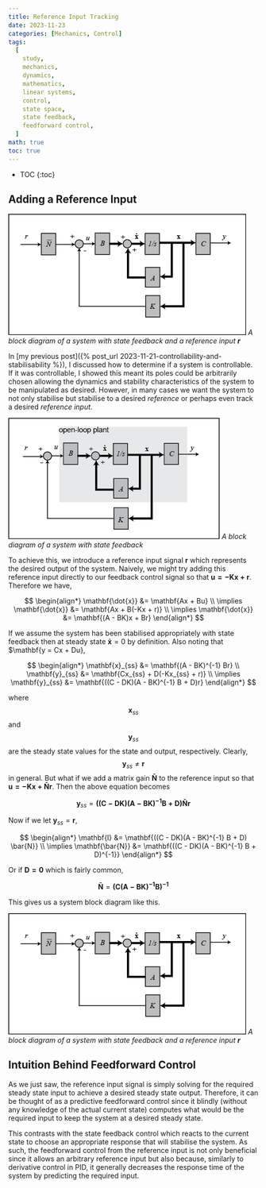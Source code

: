 ```yaml
---
title: Reference Input Tracking
date: 2023-11-23
categories: [Mechanics, Control]
tags:
  [
    study,
    mechanics,
    dynamics,
    mathematics,
    linear systems,
    control,
    state space,
    state feedback,
    feedforward control,
  ]
math: true
toc: true
---
```


<!-- prettier-ignore -->
* TOC
{:toc}

## Adding a Reference Input

<!-- prettier-ignore -->
![A block diagram of a system with state feedback and reference input](/images/statefeedback_w_ref.jpg)
_A block diagram of a system with state feedback and a reference input $\mathbf{r}$_

In [my previous post]({% post_url 2023-11-21-controllability-and-stabilisability %}), I discussed
how to determine if a system is controllable. If it was controllable, I showed this meant its poles
could be arbitrarily chosen allowing the dynamics and stability characteristics of the system to be
manipulated as desired. However, in many cases we want the system to not only stabilise but
stabilise to a desired _reference_ or perhaps even track a desired _reference input_.

![A block diagram of a system with state feedback](/images/statefeedback.jpg) _A block diagram of a
system with state feedback_

To achieve this, we introduce a reference input signal $\mathbf{r}$ which represents the desired
output of the system. Naively, we might try adding this reference input directly to our feedback
control signal so that $\mathbf{u = -Kx + r}$. Therefore we have,

$$
\begin{align*}
  \mathbf{\dot{x}} &= \mathbf{Ax + Bu} \\
  \implies \mathbf{\dot{x}} &= \mathbf{Ax + B(-Kx + r)} \\
  \implies \mathbf{\dot{x}} &= \mathbf{(A - BK)x + Br}
\end{align*}
$$

If we assume the system has been stabilised appropriately with state feedback then at steady state
$\mathbf{\dot{x}} = 0$ by definition. Also noting that $\mathbf{y = Cx + Du},

$$
\begin{align*}
  \mathbf{x}_{ss} &= \mathbf{(A - BK)^{-1} Br} \\
  \mathbf{y}_{ss} &= \mathbf{Cx_{ss} + D(-Kx_{ss} + r)} \\
  \implies \mathbf{y}_{ss} &= \mathbf{((C - DK)(A - BK)^{-1} B + D)r}
\end{align*}
$$

where $$\mathbf{x}_{ss}$$ and $$\mathbf{y}_{ss}$$ are the steady state values for the state and
output, respectively. Clearly, $$\mathbf{y}_{ss} \neq \mathbf{r}$$ in general. But what if we add a
matrix gain $\mathbf{\bar{N}}$ to the reference input so that $\mathbf{u = -Kx + \bar{N}r}$. Then
the above equation becomes

$$
\mathbf{y}_{ss} = \mathbf{((C - DK)(A - BK)^{-1} B + D) \bar{N}r}
$$

Now if we let $\mathbf{y}_{ss} = \mathbf{r}$,

$$
\begin{align*}
  \mathbf{I} &= \mathbf{((C - DK)(A - BK)^{-1} B + D) \bar{N}} \\
  \implies \mathbf{\bar{N}} &= \mathbf{((C - DK)(A - BK)^{-1} B + D)^{-1}}
\end{align*}
$$

Or if $\mathbf{D = 0}$ which is fairly common,

$$
\mathbf{\bar{N}} = \mathbf{(C(A - BK)^{-1} B)^{-1}}
$$

This gives us a system block diagram like this.

<!-- prettier-ignore -->
![A block diagram of a system with state feedback and reference input](/images/statefeedback_w_ref.jpg)
_A block diagram of a system with state feedback and a reference input $\mathbf{r}$_

## Intuition Behind Feedforward Control

As we just saw, the reference input signal is simply solving for the required steady state input to
achieve a desired steady state output. Therefore, it can be thought of as a predictive feedforward
control since it blindly \(without any knowledge of the actual current state\) computes what would
be the required input to keep the system at a desired steady state.

This contrasts with the state feedback control which reacts to the current state to choose an
appropriate response that will stabilise the system. As such, the feedforward control from the
reference input is not only beneficial since it allows an arbitrary reference input but also
because, similarly to derivative control in PID, it generally decreases the response time of the
system by predicting the required input.
